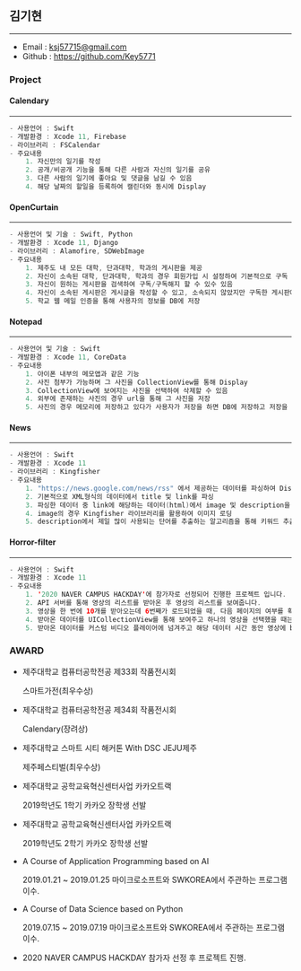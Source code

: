 ## 김기현

-----

- Email : ksj57715@gmail.com
- Github : https://github.com/Key5771



### Project

#### Calendary

-----

```swift
- 사용언어 : Swift
- 개발환경 : Xcode 11, Firebase
- 라이브러리 : FSCalendar
- 주요내용
	1. 자신만의 일기를 작성
	2. 공개/비공개 기능을 통해 다른 사람과 자신의 일기를 공유
	3. 다른 사람의 일기에 좋아요 및 댓글을 남길 수 있음
	4. 해당 날짜의 할일을 등록하여 캘린더와 동시에 Display
```



#### OpenCurtain

------

```swift
- 사용언어 및 기술 : Swift, Python
- 개발환경 : Xcode 11, Django
- 라이브러리 : Alamofire, SDWebImage
- 주요내용
	1. 제주도 내 모든 대학, 단과대학, 학과의 게시판을 제공
	2. 자신이 소속된 대학, 단과대학, 학과의 경우 회원가입 시 설정하여 기본적으로 구독
	3. 자신이 원하는 게시판을 검색하여 구독/구독해지 할 수 있수 있음
	4. 자신이 소속된 게시판은 게시글을 작성할 수 있고, 소속되지 않았지만 구독한 게시판에서는 좋아요 및 댓글을 남길 수 있음
	5. 학교 웹 메일 인증을 통해 사용자의 정보를 DB에 저장
```



#### Notepad

------

```swift
- 사용언어 및 기술 : Swift
- 개발환경 : Xcode 11, CoreData
- 주요내용
	1. 아이폰 내부의 메모앱과 같은 기능
	2. 사진 첨부가 가능하며 그 사진을 CollectionView를 통해 Display
	3. CollectionView에 보여지는 사진을 선택하여 삭제할 수 있음
	4. 외부에 존재하는 사진의 경우 url을 통해 그 사진을 저장
	5. 사진의 경우 메모리에 저장하고 있다가 사용자가 저장을 하면 DB에 저장하고 저장을 하지 않으면 메모리에서 삭제
```



#### News

-------

```swift
- 사용언어 : Swift
- 개발환경 : Xcode 11
- 라이브러리 : Kingfisher
- 주요내용
	1. "https://news.google.com/news/rss" 에서 제공하는 데이터를 파싱하여 Display
	2. 기본적으로 XML형식의 데이터에서 title 및 link를 파싱
	3. 파싱한 데이터 중 link에 해당하는 데이터(html)에서 image 및 description을 정규표현식을 사용하여 추출
	4. image의 경우 Kingfisher 라이브러리를 활용하여 이미지 로딩
	5. description에서 제일 많이 사용되는 단어를 추출하는 알고리즘을 통해 키워드 추출
```



#### Horror-filter

------

```swift
- 사용언어 : Swift
- 개발환경 : Xcode 11
- 주요내용
	1. '2020 NAVER CAMPUS HACKDAY'에 참가자로 선정되어 진행한 프로젝트 입니다.
	2. API 서버를 통해 영상의 리스트를 받아온 후 영상의 리스트를 보여줍니다.
	3. 영상을 한 번에 10개를 받아오는데 6번째가 로드되었을 때, 다음 페이지의 여부를 확인한 후 다음 페이지가 있다면 다음 10개를 미리 가져옵니다.
	4. 받아온 데이터를 UICollectionView를 통해 보여주고 하나의 영상을 선택했을 때는 영상에서 필터가 적용될 구간을 받아옵니다.
	5. 받아온 데이터를 커스텀 비디오 플레이어에 넘겨주고 해당 데이터 시간 동안 영상에 blur effect를 적용합니다.
```





### AWARD

- 제주대학교 컴퓨터공학전공 제33회 작품전시회

  스마트가전(최우수상)

- 제주대학교 컴퓨터공학전공 제34회 작품전시회

  Calendary(장려상)

- 제주대학교 스마트 시티 해커톤 With DSC JEJU제주

  제주페스티벌(최우수상)

- 제주대학교 공학교육혁신센터사업 카카오트랙

  2019학년도 1학기 카카오 장학생 선발

- 제주대학교 공학교육혁신센터사업 카카오트랙

  2019학년도 2학기 카카오 장학생 선발

- A Course of Application Programming based on AI

  2019.01.21 ~ 2019.01.25 마이크로소프트와 SWKOREA에서 주관하는 프로그램 이수.

- A Course of Data Science based on Python

  2019.07.15 ~ 2019.07.19 마이크로소프트와 SWKOREA에서 주관하는 프로그램 이수.
  
- 2020 NAVER CAMPUS HACKDAY 참가자 선정 후 프로젝트 진행.